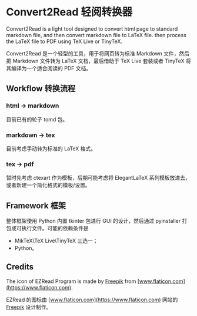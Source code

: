# Convert2Read 轻阅转换器

Convert2Read is a light tool designed to convert html page to standard markdown file, and then convert markdown file to LaTeX file. then process the LaTeX file to PDF using TeX Live or TinyTeX.

Convert2Read 是一个轻型的工具，用于将网页转为标准 Markdown 文件，然后把 Markdown 文件转为 LaTeX 文档，最后借助于 TeX Live 套装或者 TinyTeX 将其编译为一个适合阅读的 PDF 文档。

## Workflow 转换流程

### html -> markdown
目前已有的轮子 tomd 包。

### markdown -> tex
目前考虑手动转为标准的 LaTeX 格式。

### tex -> pdf
暂时先考虑 ctexart 作为模板，后期可能考虑将 ElegantLaTeX 系列模板放进去，或者新建一个简化格式的模板/设置。

## Framework 框架
整体框架使用 Python 内置 tkinter 包进行 GUI 的设计，然后通过 pyinstaller 打包成可执行文件。可能的依赖条件是

+ MikTeX\TeX Live\TinyTeX 三选一；
+ Python。

## Credits

The icon of EZRead Program is made by [Freepik](https://www.flaticon.com/authors/payungkead) from [www.flaticon.com](https://www.flaticon.com).

EZRead 的图标由 [www.flaticon.com](https://www.flaticon.com) 网站的 [Freepik](https://www.flaticon.com/authors/payungkead) 设计制作。


